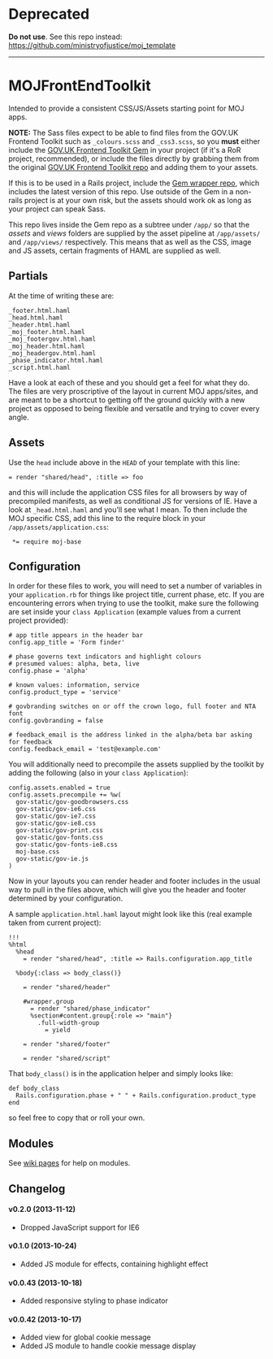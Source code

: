 Deprecated
==========

**Do not use**. See this repo instead: https://github.com/ministryofjustice/moj_template

----------

MOJFrontEndToolkit
==================

Intended to provide a consistent CSS/JS/Assets starting point for MOJ apps.

**NOTE:** The Sass files expect to be able to find files from the GOV.UK Frontend Toolkit such as `_colours.scss` and `_css3.scss`, so you **must** either include the [GOV.UK Frontend Toolkit Gem](https://github.com/alphagov/govuk_frontend_toolkit_gem) in your project (if it's a RoR project, recommended), or include the files directly by grabbing them from the original [GOV.UK Frontend Toolkit repo](https://github.com/alphagov/govuk_frontend_toolkit) and adding them to your assets.

If this is to be used in a Rails project, include the [Gem wrapper repo](https://github.com/ministryofjustice/moj_frontend_toolkit_gem), which includes the latest version of this repo. Use outside of the Gem in a non-rails project is at your own risk, but the assets should work ok as long as your project can speak Sass.

This repo lives inside the Gem repo as a subtree under `/app/` so that the *assets* and *views* folders are supplied by the asset pipeline at `/app/assets/` and `/app/views/` respectively. This means that as well as the CSS, image and JS assets, certain fragments of HAML are supplied as well.

Partials
--------

At the time of writing these are:

    _footer.html.haml
    _head.html.haml
    _header.html.haml
    _moj_footer.html.haml
    _moj_footergov.html.haml
    _moj_header.html.haml
    _moj_headergov.html.haml
    _phase_indicator.html.haml
    _script.html.haml

Have a look at each of these and you should get a feel for what they do. The files are very proscriptive of the layout in current MOJ apps/sites, and are meant to be a shortcut to getting off the ground quickly with a new project as opposed to being flexible and versatile and trying to cover every angle.

Assets
------

Use the `head` include above in the `HEAD` of your template with this line:

    = render "shared/head", :title => foo

and this will include the application CSS files for all browsers by way of precompiled manifests, as well as conditional JS for versions of IE. Have a look at `_head.html.haml` and you'll see what I mean. To then include the MOJ specific CSS, add this line to the require block in your `/app/assets/application.css`:

     *= require moj-base



Configuration
-------------

In order for these files to work, you will need to set a number of variables in your `application.rb` for things like project title, current phase, etc. If you are encountering errors when trying to use the toolkit, make sure the following are set inside your `class Application` (example values from a current project provided):

    # app title appears in the header bar
    config.app_title = 'Form finder'

    # phase governs text indicators and highlight colours
    # presumed values: alpha, beta, live
    config.phase = 'alpha'

    # known values: information, service
    config.product_type = 'service'

    # govbranding switches on or off the crown logo, full footer and NTA font
    config.govbranding = false

    # feedback_email is the address linked in the alpha/beta bar asking for feedback
    config.feedback_email = 'test@example.com'

You will additionally need to precompile the assets supplied by the toolkit by adding the following (also in your `class Application`):

    config.assets.enabled = true
    config.assets.precompile += %w(
      gov-static/gov-goodbrowsers.css
      gov-static/gov-ie6.css
      gov-static/gov-ie7.css
      gov-static/gov-ie8.css
      gov-static/gov-print.css
      gov-static/gov-fonts.css
      gov-static/gov-fonts-ie8.css
      moj-base.css
      gov-static/gov-ie.js
    )

Now in your layouts you can render header and footer includes in the usual way to pull in the files above, which will give you the header and footer determined by your configuration.

A sample `application.html.haml` layout might look like this (real example taken from current project):

    !!!
    %html
      %head
        = render "shared/head", :title => Rails.configuration.app_title

      %body{:class => body_class()}

        = render "shared/header"

        #wrapper.group
          = render "shared/phase_indicator"
          %section#content.group{:role => "main"}
            .full-width-group
              = yield

        = render "shared/footer"

        = render "shared/script"

That `body_class()` is in the application helper and simply looks like:

    def body_class
      Rails.configuration.phase + " " + Rails.configuration.product_type
    end

so feel free to copy that or roll your own.

Modules
-------

See [wiki pages](https://github.com/ministryofjustice/moj_frontend_toolkit/wiki) for help on modules.

Changelog
---------

#### v0.2.0 (2013-11-12)
  * Dropped JavaScript support for IE6

#### v0.1.0 (2013-10-24)
  * Added JS module for effects, containing highlight effect

#### v0.0.43 (2013-10-18)
  * Added responsive styling to phase indicator

#### v0.0.42 (2013-10-17)
  * Added view for global cookie message
  * Added JS module to handle cookie message display